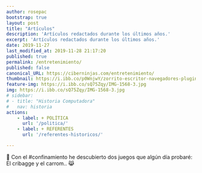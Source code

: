 ```yaml
---
author: rosepac
bootstrap: true
layout: post
title: "Artículos"
description: 'Artículos redactados durante los últimos años.'
excerpt: 'Artículos redactados durante los últimos años.'
date: 2019-11-27
last_modified_at: 2019-11-28 21:17:20
published: true
permalink: /entretenimiento/
published: false
canonical_URL: https://ciberninjas.com/entretenimiento/
thumbnail: https://i.ibb.co/p0WnjwY/zorrito-escritor-navegadores-plugins.gif
feature-img: https://i.ibb.co/sQ75Zqy/IMG-1568-3.jpg
img: https://i.ibb.co/sQ75Zqy/IMG-1568-3.jpg
# sidebar:
# - title: "Historia Computadora"
#   nav: historia
actions:
    - label: + POLÍTICA
      url: '/politica/'
    - label: + REFERENTES
      url: '/referentes-historicos/'

---
```


🎲 Con el #confinamiento he descubierto dos juegos que algún día probaré:  El cribagge y el carrom.. 😹